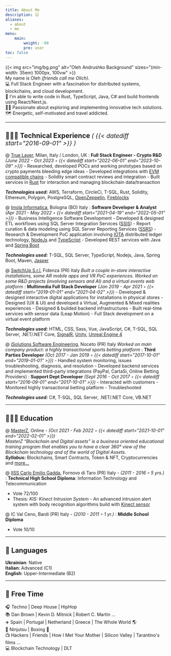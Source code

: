 ```yaml
---
title: About Me 
description: 😉
aliases:
  - about
  - me
menu:
    main: 
        weight: -90
        pre: user
toc: false
---
```

{{< img src="img/bg.png" alt="Oleh Andrushko Background" sizes="(min-width: 35em) 1000px, 100vw" >}} <br>
My name is Oleh _(friends call me Olich)_. <br>
💻 Full Stack Engineer with a fascination for distributed systems, blockchains, and cloud development. <br>
🔭 I'm able to write code in Rust, TypeScript, Java, C# and build frontends using React/Next.js.<br>
🧑‍🚀 Passionate about exploring and implementing innovative tech solutions. <br>
🗺️ Energetic, self-motivated and travel addicted.
***
## 👨🏼‍💻 Technical Experience <span style="font-size:19px; font-weight: lighter;">_( {{< datediff start="2016-09-01" >}} )_ 

@ [True Layer](https://www.truelayer.com), Milan, Italy / London, UK
: **Full Stack Engineer - Crypto R&D**  _(June 2022 - Oct 2023 ◦ {{< datediff start="2022-06-01" end="2023-10-09" >}})_
    - Researched, developed POCs and working prototypes based on crypto payments bleeding edge ideas
    - Developed integrations with [EVM compatible chains](https://101blockchains.com/ethereum-virtual-machine/#:~:text=Some%20of%20the%20notable%20names,Tron%2C%20Cardano%2C%20and%20Polygon.)
    - Solidity smart contract reviews and integration
    - Built services in [Rust](https://www.rust-lang.org/) for interaction and managing blockchain data/transaction

**_Technologies used:_** AWS, Terraform, CircleCi, T-SQL, Rust, Solidity, Ethereum, Polygon, PostgreSQL, [OpenZeppelin](https://www.openzeppelin.com/), [Fireblocks](https://www.fireblocks.com/)

@ [Imola Informatica](https://www.imolainformatica.it), Bologna (BO) Italy
: **Software Developer & Analyst**  _(Apr 2021 - May 2022 ◦ {{< datediff start="2021-04-19" end="2022-05-01" >}})_
    - Business Intelligence Software Development
    - Developed & designed ETL workflows using SQL Server Integration Services ([SSIS](https://docs.microsoft.com/it-it/sql/integration-services/sql-server-integration-services))
    - Report curation & data modeling using SQL Server Reporting Services ([SSRS](https://docs.microsoft.com/it-it/sql/reporting-services/create-deploy-and-manage-mobile-and-paginated-reports))
    - Research & Development PoC application involving [IOTA](https://www.iota.org/) distributed ledger technology, [NodeJs](https://nodejs.org/) and [TypeScript](https://www.typescriptlang.org/) 
    - Developed REST services with Java and [Spring Boot](https://spring.io/projects/spring-boot)

**_Technologies used:_** T-SQL, SQL Server, TypeScript, Nodejs, Java, Spring Boot, Maven, [Jasper](https://community.jaspersoft.com/)

@ [SwitchUp S.r.l](https://www.switchup.it), Fidenza (PR) Italy
_Built a couple in-store interactive installations, some AR mobile apps and VR PoC experiences. Worked on some R&D projects (involving sensors and AI) and a virtual events web platform_
: **Multimedia Full Stack Developer**  _(Jan 2019 - Apr 2021 ◦ {{< datediff start="2019-01-01" end="2021-04-02" >}})_
    - Developed & designed interactive digital applications for installations in physical stores
    - Designed (UX & UI) and developed a Virtual, Augmented & Mixed realities experiences
    - Designed & builded backend infrastructures
    - Built real-time services with sensor data (Leap Motion)
    - Full Stack development on a virtual event platform

**_Technologies used:_** HTML, CSS, Sass, Vue, JavaScript, C#, T-SQL, SQL Server, .NET/.NET Core, [SignalR](https://dotnet.microsoft.com/apps/aspnet/signalr), [Unity](https://unity.com/), [Unreal Engine 4](https://www.unrealengine.com/)

@ [iSolutions Software Engineering](https://www.isolutions.it), Noceto (PR) Italy
_Worked on main company product: a highly transactional sports betting platform_
:  **Third Parties Developer**  _(Oct 2017 - Jan 2019 ◦ {{< datediff start="2017-10-01" end="2019-01-01" >}})_
    - Handled system monitoring, issues troubleshooting, diagnosis, and resolution
    - Developed backend services and implemented third-party integrations (PayPal, CartaSi, Online Betting Providers)
:  **Support Dept Developer**  _(Sept 2016 - Oct 2017 ◦ {{< datediff start="2016-09-01" end="2017-10-01" >}})_
    - Interacted with customers
    - Monitored highly transactional betting platform
    - Troubleshooted

**_Technologies used:_** C#, T-SQL, SQL Server, .NET/.NET Core, VB.NET
***
## 👨🏼‍🎓 Education

@ [MasterZ](https://www.masterzblockchain.com/), Online - _(Oct 2021 - Feb 2022 ◦ {{< datediff start="2021-10-01" end="2022-02-01" >}})_<br>
_MasterZ “Blockchain and Digital assets” is a business oriented educational training program that enables you to have a clear 360° view of the Blockchain technology and of the world of Digital Assets._<br>
**_Syllabus:_** Blockchains, Smart Contracts, Token & NFT, Cryptocurrencies and [more...](https://www.masterzblockchain.com/#master_structure)

@ [IISS Carlo Emilio Gadda](https://www.iissgadda.it/), Fornovo di Taro (PR) Italy - _(2011 - 2016 ◦ 5 yrs.)_
: **Technical High School Diploma**: Information Technology and Telecommunication
  - Vote 72/100
  - Thesis: _KIS: Kinect Intrusion System_ - An advanced intrusion alert system with body recognition algorithms build with [Kinect sensor](https://en.wikipedia.org/wiki/Kinect)

@ IC Val Ceno, Bardi (PR) Italy - _(2010 - 2011 ◦ 1 yr.)_
: **Middle School Diploma**
  - Vote 10/10
***
## 💬 Languages
**Ukrainian**: Native <br>
**Italian**: Advanced (C1) <br>
**English**: Upper-Intermediate (B2)  <br>
***
## 🎨 Free Time
🎧 Techno | Deep House | HipHop <br>
📚 Dan Brown | Kevin D. Mitnick | Robert C. Martin ...<br>
✈️ Spain | Portugal | Netherland | Greece | The Whole World 🌎 <br>
🥋 Ninjutsu | Boxing 🥊 <br>
📺 Hackers | Friends | How I Met Your Mother | Silicon Valley | Tarantino's films ...<br>
💻 Blockchain Technology | DLT
